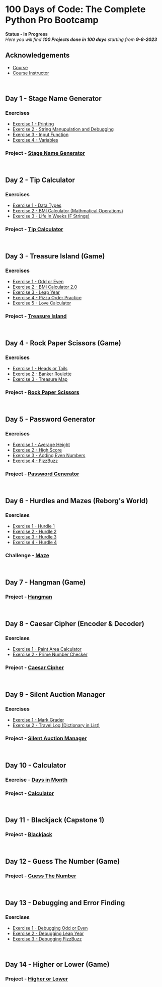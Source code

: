 
# 100 Days of Code: The Complete Python Pro Bootcamp


**Status - In Progress**  
*Here you will find **100 Projects done in 100 days** starting from **9-8-2023***


## Acknowledgements

 - [Course](https://www.udemy.com/course/100-days-of-code/)
 - [Course Instructor](https://github.com/angelabauer)

&nbsp;

## Day 1 - Stage Name Generator

### Exercises

- [Exercise 1 - Printing](https://github.com/arunabh-a/100-Days-of-Python/tree/main/Days%201%20-%2010/Day%201/exercises/printing.py)
- [Exercise 2 - String Manupulation and Debugging](https://github.com/arunabh-a/100-Days-of-Python/tree/main/Days%201%20-%2010/Day%201/exercises/string.py)
- [Exercise 3 - Input Function](https://github.com/arunabh-a/100-Days-of-Python/tree/main/Days%201%20-%2010/Day%201/exercises/input.py)
- [Exercise 4 - Variables](https://github.com/arunabh-a/100-Days-of-Python/tree/main/Days%201%20-%2010/Day%201/exercises/variables.py)

### Project - [Stage Name Generator](https://github.com/arunabh-a/100-Days-of-Python/tree/main/Days%201%20-%2010/Day%201/project/bng.py)
&nbsp;

## Day 2 - Tip Calculator

### Exercises

- [Exercise 1 - Data Types](https://github.com/arunabh-a/100-Days-of-Python/tree/main/Days%201%20-%2010/Day%202/exercises/data_type.py)
- [Exercise 2 - BMI Calculator (Mathmatical Operations)](https://github.com/arunabh-a/100-Days-of-Python/tree/main/Days%201%20-%2010/Day%202/exercises/bmi.py)
- [Exercise 3 - Life in Weeks (F Strings)](https://github.com/arunabh-a/100-Days-of-Python/tree/main/Days%201%20-%2010/Day%202/exercises/life.py)

### Project - [Tip Calculator](https://github.com/arunabh-a/100-Days-of-Python/tree/main/Days%201%20-%2010/Day%202/project/tip.py)
&nbsp;

## Day 3 - Treasure Island (Game) 

### Exercises

- [Exercise 1 - Odd or Even](https://github.com/arunabh-a/100-Days-of-Python/tree/main/Days%201%20-%2010/Day%203/exercises/oddeven.py)
- [Exercise 2 - BMI Calculator 2.0](https://github.com/arunabh-a/100-Days-of-Python/tree/main/Days%201%20-%2010/Day%203/exercises/bmi2.0.py)
- [Exercise 3 - Leap Year](https://github.com/arunabh-a/100-Days-of-Python/tree/main/Days%201%20-%2010/Day%203/exercises/leap.py)
- [Exercise 4 - Pizza Order Practice](https://github.com/arunabh-a/100-Days-of-Python/tree/main/Days%201%20-%2010/Day%203/exercises/pizza.py)
- [Exercise 5 - Love Calculator](https://github.com/arunabh-a/100-Days-of-Python/tree/main/Days%201%20-%2010/Day%203/exercises/love.py)

### Project - [Treasure Island](https://github.com/arunabh-a/100-Days-of-Python/tree/main/Days%201%20-%2010/Day%203/project/treasure_island.py)
&nbsp;

## Day 4 - Rock Paper Scissors (Game) 

### Exercises

- [Exercise 1 - Heads or Tails](https://github.com/arunabh-a/100-Days-of-Python/tree/main/Days%201%20-%2010/Day%204/exercises/headsortails.py)
- [Exercise 2 - Banker Roulette](https://github.com/arunabh-a/100-Days-of-Python/tree/main/Days%201%20-%2010/Day%204/exercises/banker_roulette.py)
- [Exercise 3 - Treasure Map](https://github.com/arunabh-a/100-Days-of-Python/tree/main/Days%201%20-%2010/Day%204/exercises/map.py)

### Project - [Rock Paper Scissors](https://github.com/arunabh-a/100-Days-of-Python/tree/main/Days%201%20-%2010/Day%204/project/rps.py)
&nbsp;

## Day 5 - Password Generator 

### Exercises

- [Exercise 1 - Average Height](https://github.com/arunabh-a/100-Days-of-Python/tree/main/Days%201%20-%2010/Day%205/exercises/height.py)
- [Exercise 2 - High Score](https://github.com/arunabh-a/100-Days-of-Python/tree/main/Days%201%20-%2010/Day%205/exercises/high_score.py)
- [Exercise 3 - Adding Even Numbers](https://github.com/arunabh-a/100-Days-of-Python/tree/main/Days%201%20-%2010/Day%205/exercises/even.py)
- [Exercise 4 - FizzBuzz](https://github.com/arunabh-a/100-Days-of-Python/tree/main/Days%201%20-%2010/Day%205/exercises/fizzbuzz.py)

### Project - [Password Generator](https://github.com/arunabh-a/100-Days-of-Python/tree/main/Days%201%20-%2010/Day%205/project/passgen.py)
&nbsp;

## Day 6 - Hurdles and Mazes (Reborg's World)

### Exercises

- [Exercise 1 - Hurdle 1](https://github.com/arunabh-a/100-Days-of-Python/tree/main/Days%201%20-%2010/Day%206/exercises/hurdle%201/hurdle.py)
- [Exercise 2 - Hurdle 2](https://github.com/arunabh-a/100-Days-of-Python/tree/main/Days%201%20-%2010/Day%206/exercises/hurdle%202/hurdle.py)
- [Exercise 3 - Hurdle 3](https://github.com/arunabh-a/100-Days-of-Python/tree/main/Days%201%20-%2010/Day%206/exercises/hurdle%203/hurdle.py)
- [Exercise 4 - Hurdle 4](https://github.com/arunabh-a/100-Days-of-Python/tree/main/Days%201%20-%2010/Day%206/exercises/hurdle%204/hurdle.py)

### Challenge - [Maze](https://github.com/arunabh-a/100-Days-of-Python/tree/main/Days%201%20-%2010/Day%206/challenge/maze.py)
&nbsp;

## Day 7 - Hangman (Game)

### Project - [Hangman](https://github.com/arunabh-a/100-Days-of-Python/tree/main/Days%201%20-%2010/Day%207/hangman/hangman.py)
&nbsp;

## Day 8 - Caesar Cipher (Encoder & Decoder)

### Exercises

- [Exercise 1 - Paint Area Calculator](https://github.com/arunabh-a/100-Days-of-Python/tree/main/Days%201%20-%2010/Day%208/exercises/paintcan.py)
- [Exercise 2 - Prime Number Checker](https://github.com/arunabh-a/100-Days-of-Python/tree/main/Days%201%20-%2010/Day%208/exercises/prime_check.py)

### Project - [Caesar Cipher](https://github.com/arunabh-a/100-Days-of-Python/tree/main/Days%201%20-%2010/Day%208/project/cipher.py)
&nbsp;

## Day 9 - Silent Auction Manager

### Exercises

- [Exercise 1 - Mark Grader](https://github.com/arunabh-a/100-Days-of-Python/tree/main/Days%201%20-%2010/Day%209/exercises/grader.py)
- [Exercise 2 - Travel Log (Dictionary in List)](https://github.com/arunabh-a/100-Days-of-Python/tree/main/Days%201%20-%2010/Day%209/exercises/disclist)

### Project - [Silent Auction Manager](https://github.com/arunabh-a/100-Days-of-Python/tree/main/Days%201%20-%2010/Day%209/project/auction.py)
&nbsp;

## Day 10 - Calculator

### Exercise - [Days in Month](https://github.com/arunabh-a/100-Days-of-Python/tree/main/Days%201%20-%2010/Day%2010/exercise/days.py)

### Project - [Calculator](https://github.com/arunabh-a/100-Days-of-Python/tree/main/Days%201%20-%2010/Day%2010/project/calculator.py)
&nbsp;
## Day 11 - Blackjack (Capstone 1)

### Project - [Blackjack](https://github.com/arunabh-a/100-Days-of-Python/tree/main/Day%2011/project/blackjack.py)
&nbsp;

## Day 12 - Guess The Number (Game)

### Project - [Guess The Number](https://github.com/arunabh-a/100-Days-of-Python/tree/main/Day%2012/number.py)
&nbsp;

## Day 13 - Debugging and Error Finding

### Exercises

- [Exercise 1 - Debugging Odd or Even](https://github.com/arunabh-a/100-Days-of-Python/tree/main/Day%2013/exercises/odd_even.py)
- [Exercise 2 - Debugging Leap Year](https://github.com/arunabh-a/100-Days-of-Python/tree/main/Day%2013/exercises/leap.py)
- [Exercise 3 - Debugging FizzBuzz](https://github.com/arunabh-a/100-Days-of-Python/tree/main/Day%2013/exercises/odd_even.py)

&nbsp;

## Day 14 - Higher or Lower (Game)

### Project - [Higher or Lower](https://github.com/arunabh-a/100-Days-of-Python/tree/main/Day%2014/higher_lower.py)
&nbsp;





<!-- ## Author

- [@arunabh-a](https://www.github.com/arunabh-a)
 -->

